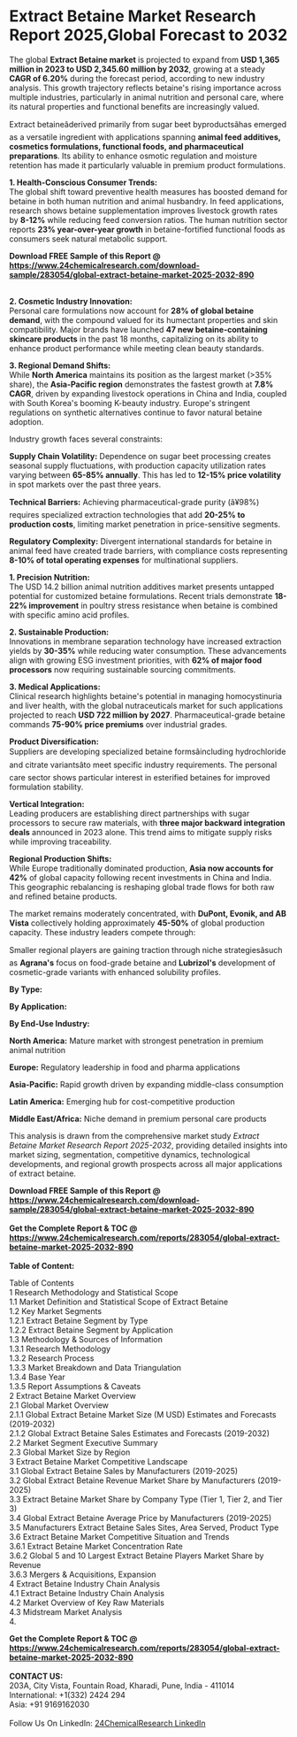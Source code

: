 <h1>Extract Betaine Market Research Report 2025,Global Forecast to 2032</h1><p>The global <strong>Extract Betaine market</strong> is projected to expand from <strong>USD 1,365 million in 2023 to USD 2,345.60 million by 2032</strong>, growing at a steady <strong>CAGR of 6.20%</strong> during the forecast period, according to new industry analysis. This growth trajectory reflects betaine's rising importance across multiple industries, particularly in animal nutrition and personal care, where its natural properties and functional benefits are increasingly valued.</p><p>Extract betaineâderived primarily from sugar beet byproductsâhas emerged as a versatile ingredient with applications spanning <strong>animal feed additives, cosmetics formulations, functional foods, and pharmaceutical preparations</strong>. Its ability to enhance osmotic regulation and moisture retention has made it particularly valuable in premium product formulations.</p><p><strong>1. Health-Conscious Consumer Trends:</strong><br>
The global shift toward preventive health measures has boosted demand for betaine in both human nutrition and animal husbandry. In feed applications, research shows betaine supplementation improves livestock growth rates by <strong>8-12%</strong> while reducing feed conversion ratios. The human nutrition sector reports <strong>23% year-over-year growth</strong> in betaine-fortified functional foods as consumers seek natural metabolic support.</p><div><b>Download FREE Sample of this Report @ 
            <a href="https://www.24chemicalresearch.com/download-sample/283054/global-extract-betaine-market-2025-2032-890">
            https://www.24chemicalresearch.com/download-sample/283054/global-extract-betaine-market-2025-2032-890</a></b></div><br><p><strong>2. Cosmetic Industry Innovation:</strong><br>
Personal care formulations now account for <strong>28% of global betaine demand</strong>, with the compound valued for its humectant properties and skin compatibility. Major brands have launched <strong>47 new betaine-containing skincare products</strong> in the past 18 months, capitalizing on its ability to enhance product performance while meeting clean beauty standards.</p><p><strong>3. Regional Demand Shifts:</strong><br>
While <strong>North America</strong> maintains its position as the largest market (&gt;35% share), the <strong>Asia-Pacific region</strong> demonstrates the fastest growth at <strong>7.8% CAGR</strong>, driven by expanding livestock operations in China and India, coupled with South Korea's booming K-beauty industry. Europe's stringent regulations on synthetic alternatives continue to favor natural betaine adoption.</p><p>Industry growth faces several constraints:</p><p><strong>Supply Chain Volatility:</strong> Dependence on sugar beet processing creates seasonal supply fluctuations, with production capacity utilization rates varying between <strong>65-85% annually</strong>. This has led to <strong>12-15% price volatility</strong> in spot markets over the past three years.</p><p><strong>Technical Barriers:</strong> Achieving pharmaceutical-grade purity (â¥98%) requires specialized extraction technologies that add <strong>20-25% to production costs</strong>, limiting market penetration in price-sensitive segments.</p><p><strong>Regulatory Complexity:</strong> Divergent international standards for betaine in animal feed have created trade barriers, with compliance costs representing <strong>8-10% of total operating expenses</strong> for multinational suppliers.</p><p><strong>1. Precision Nutrition:</strong><br>
The USD 14.2 billion animal nutrition additives market presents untapped potential for customized betaine formulations. Recent trials demonstrate <strong>18-22% improvement</strong> in poultry stress resistance when betaine is combined with specific amino acid profiles.</p><p><strong>2. Sustainable Production:</strong><br>
Innovations in membrane separation technology have increased extraction yields by <strong>30-35%</strong> while reducing water consumption. These advancements align with growing ESG investment priorities, with <strong>62% of major food processors</strong> now requiring sustainable sourcing commitments.</p><p><strong>3. Medical Applications:</strong><br>
Clinical research highlights betaine's potential in managing homocystinuria and liver health, with the global nutraceuticals market for such applications projected to reach <strong>USD 722 million by 2027</strong>. Pharmaceutical-grade betaine commands <strong>75-90% price premiums</strong> over industrial grades.</p><p><strong>Product Diversification:</strong><br>
	Suppliers are developing specialized betaine formsâincluding hydrochloride and citrate variantsâto meet specific industry requirements. The personal care sector shows particular interest in esterified betaines for improved formulation stability.</p><p><strong>Vertical Integration:</strong><br>
Leading producers are establishing direct partnerships with sugar processors to secure raw materials, with <strong>three major backward integration deals</strong> announced in 2023 alone. This trend aims to mitigate supply risks while improving traceability.</p><p><strong>Regional Production Shifts:</strong><br>
While Europe traditionally dominated production, <strong>Asia now accounts for 42%</strong> of global capacity following recent investments in China and India. This geographic rebalancing is reshaping global trade flows for both raw and refined betaine products.</p><p>The market remains moderately concentrated, with <strong>DuPont, Evonik, and AB Vista</strong> collectively holding approximately <strong>45-50%</strong> of global production capacity. These industry leaders compete through:</p><p>Smaller regional players are gaining traction through niche strategiesâsuch as <strong>Agrana's</strong> focus on food-grade betaine and <strong>Lubrizol's</strong> development of cosmetic-grade variants with enhanced solubility profiles.</p><p><strong>By Type:</strong></p><p><strong>By Application:</strong></p><p><strong>By End-Use Industry:</strong></p><p><strong>North America:</strong> Mature market with strongest penetration in premium animal nutrition</p><p><strong>Europe:</strong> Regulatory leadership in food and pharma applications</p><p><strong>Asia-Pacific:</strong> Rapid growth driven by expanding middle-class consumption</p><p><strong>Latin America:</strong> Emerging hub for cost-competitive production</p><p><strong>Middle East/Africa:</strong> Niche demand in premium personal care products</p><p>This analysis is drawn from the comprehensive market study <em>Extract Betaine Market Research Report 2025-2032</em>, providing detailed insights into market sizing, segmentation, competitive dynamics, technological developments, and regional growth prospects across all major applications of extract betaine.</p><div><b>Download FREE Sample of this Report @ 
            <a href="https://www.24chemicalresearch.com/download-sample/283054/global-extract-betaine-market-2025-2032-890">
            https://www.24chemicalresearch.com/download-sample/283054/global-extract-betaine-market-2025-2032-890</a></b></div><br><div><b>Get the Complete Report & TOC @ 
            <a href="https://www.24chemicalresearch.com/reports/283054/global-extract-betaine-market-2025-2032-890">
            https://www.24chemicalresearch.com/reports/283054/global-extract-betaine-market-2025-2032-890</a></b></div><br>
            <b>Table of Content:</b><p>Table of Contents<br />
1 Research Methodology and Statistical Scope<br />
1.1 Market Definition and Statistical Scope of Extract Betaine<br />
1.2 Key Market Segments<br />
1.2.1 Extract Betaine Segment by Type<br />
1.2.2 Extract Betaine Segment by Application<br />
1.3 Methodology & Sources of Information<br />
1.3.1 Research Methodology<br />
1.3.2 Research Process<br />
1.3.3 Market Breakdown and Data Triangulation<br />
1.3.4 Base Year<br />
1.3.5 Report Assumptions & Caveats<br />
2 Extract Betaine Market Overview<br />
2.1 Global Market Overview<br />
2.1.1 Global Extract Betaine Market Size (M USD) Estimates and Forecasts (2019-2032)<br />
2.1.2 Global Extract Betaine Sales Estimates and Forecasts (2019-2032)<br />
2.2 Market Segment Executive Summary<br />
2.3 Global Market Size by Region<br />
3 Extract Betaine Market Competitive Landscape<br />
3.1 Global Extract Betaine Sales by Manufacturers (2019-2025)<br />
3.2 Global Extract Betaine Revenue Market Share by Manufacturers (2019-2025)<br />
3.3 Extract Betaine Market Share by Company Type (Tier 1, Tier 2, and Tier 3)<br />
3.4 Global Extract Betaine Average Price by Manufacturers (2019-2025)<br />
3.5 Manufacturers Extract Betaine Sales Sites, Area Served, Product Type<br />
3.6 Extract Betaine Market Competitive Situation and Trends<br />
3.6.1 Extract Betaine Market Concentration Rate<br />
3.6.2 Global 5 and 10 Largest Extract Betaine Players Market Share by Revenue<br />
3.6.3 Mergers & Acquisitions, Expansion<br />
4 Extract Betaine Industry Chain Analysis<br />
4.1 Extract Betaine Industry Chain Analysis<br />
4.2 Market Overview of Key Raw Materials<br />
4.3 Midstream Market Analysis<br />
4.</p><div><b>Get the Complete Report & TOC @ 
            <a href="https://www.24chemicalresearch.com/reports/283054/global-extract-betaine-market-2025-2032-890">
            https://www.24chemicalresearch.com/reports/283054/global-extract-betaine-market-2025-2032-890</a></b></div><br><b>CONTACT US:</b><br>
            203A, City Vista, Fountain Road, Kharadi, Pune, India - 411014<br>
            International: +1(332) 2424 294<br>
            Asia: +91 9169162030 <br><br>
            Follow Us On LinkedIn: <a href="https://www.linkedin.com/company/24chemicalresearch/">24ChemicalResearch LinkedIn</a>